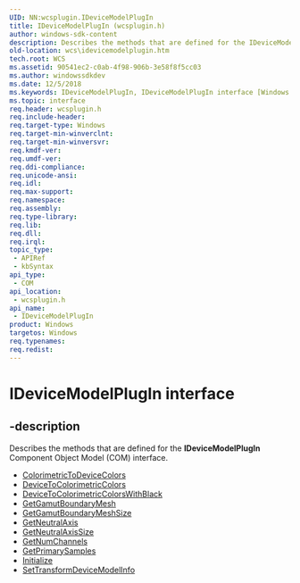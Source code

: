 ```yaml
---
UID: NN:wcsplugin.IDeviceModelPlugIn
title: IDeviceModelPlugIn (wcsplugin.h)
author: windows-sdk-content
description: Describes the methods that are defined for the IDeviceModelPlugIn Component Object Model (COM) interface.
old-location: wcs\idevicemodelplugin.htm
tech.root: WCS
ms.assetid: 90541ec2-c0ab-4f98-906b-3e58f8f5cc03
ms.author: windowssdkdev
ms.date: 12/5/2018
ms.keywords: IDeviceModelPlugIn, IDeviceModelPlugIn interface [Windows Color System], IDeviceModelPlugIn interface [Windows Color System],described, _color_IDeviceModelPlugIn, wcs.idevicemodelplugin, wcsplugin/IDeviceModelPlugIn
ms.topic: interface
req.header: wcsplugin.h
req.include-header: 
req.target-type: Windows
req.target-min-winverclnt: 
req.target-min-winversvr: 
req.kmdf-ver: 
req.umdf-ver: 
req.ddi-compliance: 
req.unicode-ansi: 
req.idl: 
req.max-support: 
req.namespace: 
req.assembly: 
req.type-library: 
req.lib: 
req.dll: 
req.irql: 
topic_type:
 - APIRef
 - kbSyntax
api_type:
 - COM
api_location:
 - wcsplugin.h
api_name:
 - IDeviceModelPlugIn
product: Windows
targetos: Windows
req.typenames: 
req.redist: 
---
```


# IDeviceModelPlugIn interface


## -description


Describes the methods that are defined for the <b>IDeviceModelPlugIn</b> Component Object Model (COM) interface.
<ul>
<li>
<a href="https://msdn.microsoft.com/f950b734-f44f-412e-9944-754f88c8620f">ColorimetricToDeviceColors</a>
</li>
<li>
<a href="https://msdn.microsoft.com/828961e6-c0b6-4622-8edb-15854daf6ae9">DeviceToColorimetricColors</a>
</li>
<li>
<a href="https://msdn.microsoft.com/74ec9ace-2468-4b26-a419-781f0b4fd073">DeviceToColorimetricColorsWithBlack</a>
</li>
<li>
<a href="https://msdn.microsoft.com/275269d3-e542-41b3-80d6-e1c90f296456">GetGamutBoundaryMesh</a>
</li>
<li>
<a href="https://msdn.microsoft.com/302f8008-c65d-4794-9297-8b47e29e36ce">GetGamutBoundaryMeshSize</a>
</li>
<li>
<a href="https://msdn.microsoft.com/9a3557e0-d533-4357-aa2a-7e168482927a">GetNeutralAxis</a>
</li>
<li>
<a href="https://msdn.microsoft.com/a4b16003-b193-48b8-9dee-9ffb39f9159d">GetNeutralAxisSize</a>
</li>
<li>
<a href="https://msdn.microsoft.com/3963eaf1-2516-4ac5-9f9f-9962f9d42adb">GetNumChannels</a>
</li>
<li>
<a href="https://msdn.microsoft.com/46253246-e07c-4f55-92fa-91941abaefcd">GetPrimarySamples</a>
</li>
<li>
<a href="https://msdn.microsoft.com/ae47dcc5-f771-4586-9086-b4ab1600c1bc">Initialize</a>
</li>
<li>
<a href="https://msdn.microsoft.com/01d0815d-1a6b-48f3-9a81-65df0e185e8f">SetTransformDeviceModelInfo</a>
</li>
</ul>
